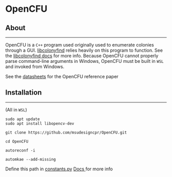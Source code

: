 # OpenCFU

## About
-------
OpenCFU is a `C++` program used originally used to enumerate colonies through a GUI. 
[libcolonyfind](https://github.com/msudesigncpr/libcolonyfind/tree/main) relies heavily on this program to function. See the [libcolonyfind docs](https://msudesigncpr.github.io/libcolonyfind/libcolonyfind/colony_finder.html) for more info. 
Because OpenCFU cannot properly parse command-line arguments in Windows, OpenCFU must be 
built in `WSL` and invoked from Windows. 

See the [datasheets](https://github.com/msudesigncpr/datasheets/tree/tonic) for the OpenCFU reference paper
## Installation
-------
(All in `WSL`)

```
sudo apt update
sudo apt install libopencv-dev
```
```
git clone https://github.com/msudesigncpr/OpenCFU.git
```
```
cd OpenCFU
```
```
autoreconf -i
```
```
automkae --add-missing
```

Define this path in [constants.py](https://github.com/msudesigncpr/libcolonyfind/blob/main/src/libcolonyfind/constants.py)
[Docs ](https://msudesigncpr.github.io/libcolonyfind/libcolonyfind/constants.html)for more info
